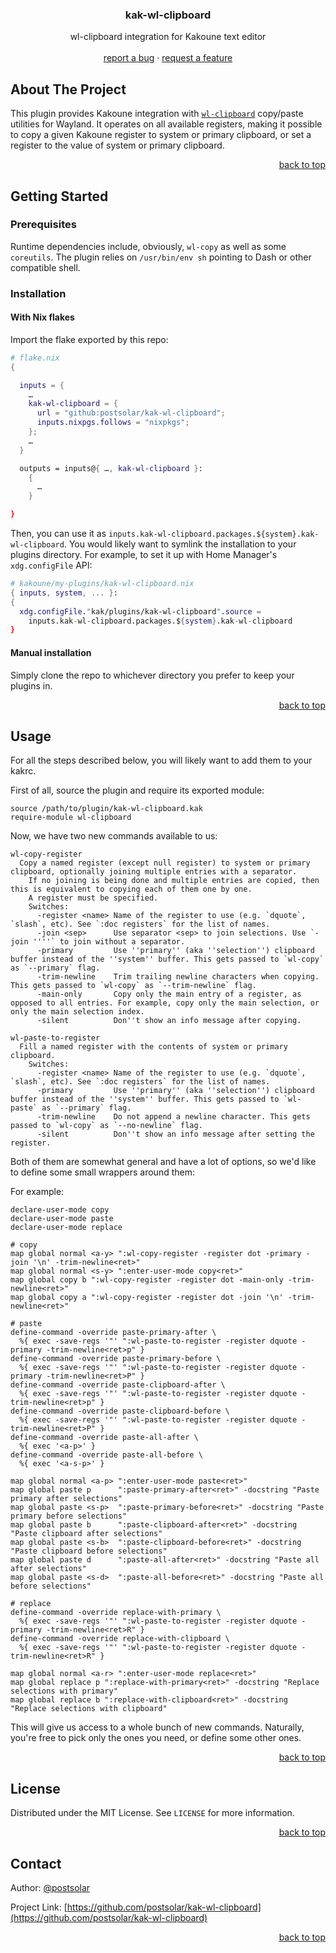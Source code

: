 <a name="readme-top"></a>

<h3 align="center">kak-wl-clipboard</h3>

  <p align="center">
    wl-clipboard integration for Kakoune text editor
    <br />
    <br />
    <a href="https://github.com/postsolar/kak-wl-clipboard/issues">report a bug</a>
    ·
    <a href="https://github.com/postsolar/kak-wl-clipboard/issues">request a feature</a>
  </p>
</div>


## About The Project

This plugin provides Kakoune integration with [`wl-clipboard`](https://github.com/bugaevc/wl-clipboard) copy/paste utilities for Wayland.
It operates on all available registers, making it possible to copy a given Kakoune register to system or primary clipboard, or set a register to the value of system or primary clipboard.

<p align="right"><a href="#readme-top">back to top</a></p>


## Getting Started


### Prerequisites

Runtime dependencies include, obviously, `wl-copy` as well as some `coreutils`. The plugin relies on `/usr/bin/env sh` pointing to Dash or other compatible shell.

### Installation

#### With Nix flakes

Import the flake exported by this repo:

```nix
# flake.nix
{

  inputs = {
    …
    kak-wl-clipboard = {
      url = "github:postsolar/kak-wl-clipboard";
      inputs.nixpgs.follows = "nixpkgs";
    };
    …
  }

  outputs = inputs@{ …, kak-wl-clipboard }:
    {
      …
    }

}
```

Then, you can use it as `inputs.kak-wl-clipboard.packages.${system}.kak-wl-clipboard`.
You would likely want to symlink the installation to your plugins directory.
For example, to set it up with Home Manager's `xdg.configFile` API:
```nix
# kakoune/my-plugins/kak-wl-clipboard.nix
{ inputs, system, ... }:
{
  xdg.configFile."kak/plugins/kak-wl-clipboard".source =
    inputs.kak-wl-clipboard.packages.${system}.kak-wl-clipboard
}
```

#### Manual installation

Simply clone the repo to whichever directory you prefer to keep your plugins in.

<p align="right"><a href="#readme-top">back to top</a></p>


## Usage

For all the steps described below, you will likely want to add them to your kakrc.

First of all, source the plugin and require its exported module:
```kakscript
source /path/to/plugin/kak-wl-clipboard.kak
require-module wl-clipboard
```

Now, we have two new commands available to us:
```
wl-copy-register
  Copy a named register (except null register) to system or primary clipboard, optionally joining multiple entries with a separator.
    If no joining is being done and multiple entries are copied, then this is equivalent to copying each of them one by one.
    A register must be specified.
    Switches:
      -register <name> Name of the register to use (e.g. `dquote`, `slash`, etc). See `:doc registers` for the list of names.
      -join <sep>      Use separator <sep> to join selections. Use `-join ''''` to join without a separator.
      -primary         Use ''primary'' (aka ''selection'') clipboard buffer instead of the ''system'' buffer. This gets passed to `wl-copy` as `--primary` flag.
      -trim-newline    Trim trailing newline characters when copying. This gets passed to `wl-copy` as `--trim-newline` flag.
      -main-only       Copy only the main entry of a register, as opposed to all entries. For example, copy only the main selection, or only the main selection index.
      -silent          Don''t show an info message after copying.

wl-paste-to-register
  Fill a named register with the contents of system or primary clipboard.
    Switches:
      -register <name> Name of the register to use (e.g. `dquote`, `slash`, etc). See `:doc registers` for the list of names.
      -primary         Use ''primary'' (aka ''selection'') clipboard buffer instead of the ''system'' buffer. This gets passed to `wl-paste` as `--primary` flag.
      -trim-newline    Do not append a newline character. This gets passed to `wl-copy` as `--no-newline` flag.
      -silent          Don''t show an info message after setting the register.
```

Both of them are somewhat general and have a lot of options, so we'd like to define some small wrappers around them:

For example:
```kakscript
declare-user-mode copy
declare-user-mode paste
declare-user-mode replace

# copy
map global normal <a-y> ":wl-copy-register -register dot -primary -join '\n' -trim-newline<ret>"
map global normal <s-y> ":enter-user-mode copy<ret>"
map global copy b ":wl-copy-register -register dot -main-only -trim-newline<ret>"
map global copy a ":wl-copy-register -register dot -join '\n' -trim-newline<ret>"

# paste
define-command -override paste-primary-after \
  %{ exec -save-regs '"' ":wl-paste-to-register -register dquote -primary -trim-newline<ret>p" }
define-command -override paste-primary-before \
  %{ exec -save-regs '"' ":wl-paste-to-register -register dquote -primary -trim-newline<ret>P" }
define-command -override paste-clipboard-after \
  %{ exec -save-regs '"' ":wl-paste-to-register -register dquote -trim-newline<ret>p" }
define-command -override paste-clipboard-before \
  %{ exec -save-regs '"' ":wl-paste-to-register -register dquote -trim-newline<ret>P" }
define-command -override paste-all-after \
  %{ exec '<a-p>' }
define-command -override paste-all-before \
  %{ exec '<a-s-p>' }

map global normal <a-p> ":enter-user-mode paste<ret>"
map global paste p      ":paste-primary-after<ret>" -docstring "Paste primary after selections"
map global paste <s-p>  ":paste-primary-before<ret>" -docstring "Paste primary before selections"
map global paste b      ":paste-clipboard-after<ret>" -docstring "Paste clipboard after selections"
map global paste <s-b>  ":paste-clipboard-before<ret>" -docstring "Paste clipboard before selections"
map global paste d      ":paste-all-after<ret>" -docstring "Paste all after selections"
map global paste <s-d>  ":paste-all-before<ret>" -docstring "Paste all before selections"

# replace
define-command -override replace-with-primary \
  %{ exec -save-regs '"' ":wl-paste-to-register -register dquote -primary -trim-newline<ret>R" }
define-command -override replace-with-clipboard \
  %{ exec -save-regs '"' ":wl-paste-to-register -register dquote -trim-newline<ret>R" }

map global normal <a-r> ":enter-user-mode replace<ret>"
map global replace p ":replace-with-primary<ret>" -docstring "Replace selections with primary"
map global replace b ":replace-with-clipboard<ret>" -docstring "Replace selections with clipboard"

```

This will give us access to a whole bunch of new commands. Naturally, you're free to pick only
the ones you need, or define some other ones.

<p align="right"><a href="#readme-top">back to top</a></p>


## License

Distributed under the MIT License. See `LICENSE` for more information.

<p align="right"><a href="#readme-top">back to top</a></p>


## Contact

Author: [@postsolar](https://github.com/postsolar)

Project Link: [https://github.com/postsolar/kak-wl-clipboard](https://github.com/postsolar/kak-wl-clipboard)

<p align="right"><a href="#readme-top">back to top</a></p>
